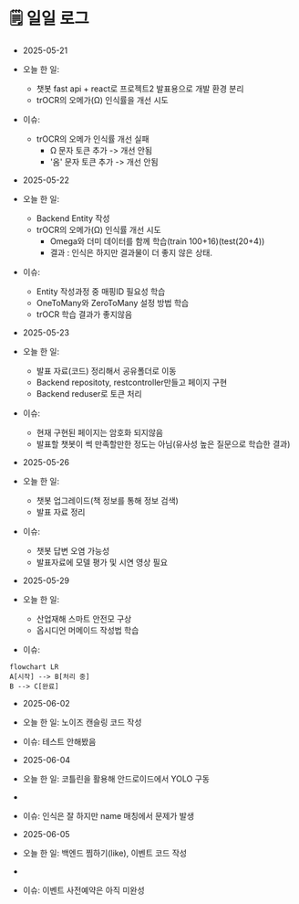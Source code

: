 # 🗒️ 일일 로그

- 2025-05-21
- 오늘 한 일:
	- 챗봇 fast api + react로 프로젝트2 발표용으로 개발 환경 분리
	- trOCR의 오메가(Ω) 인식률을 개선 시도 
- 이슈:
	- trOCR의 오메가 인식률 개선 실패
		- Ω 문자 토큰 추가 -> 개선 안됨
		- '옴' 문자 토큰 추가 -> 개선 안됨 
- 2025-05-22
- 오늘 한 일:
	- Backend Entity 작성
	- trOCR의 오메가(Ω) 인식률 개선 시도
		- Omega와 더미 데이터를 함께 학습(train 100+16)(test(20+4))
		- 결과 : 인식은 하지만 결과물이 더 좋지 않은 상태.
- 이슈:
	- Entity 작성과정 중 매핑ID 필요성 학습
	- OneToMany와 ZeroToMany 설정 방법 학습
	- trOCR 학습 결과가 좋지않음

- 2025-05-23
- 오늘 한 일:
	- 발표 자료(코드) 정리해서 공유폴더로 이동
	- Backend repositoty, restcontroller만들고 페이지 구현
	- Backend reduser로 토큰 처리
- 이슈:
	- 현재 구현된 페이지는 암호화 되지않음
	- 발표할 챗봇이 썩 만족할만한 정도는 아님(유사성 높은 질문으로 학습한 결과)

- 2025-05-26
- 오늘 한 일:
	- 챗봇 업그레이드(책 정보를 통해 정보 검색)
	- 발표 자료 정리
- 이슈:
	- 챗봇 답변 오염 가능성
	- 발표자료에 모델 평가 및 시연 영상 필요


- 2025-05-29
- 오늘 한 일:
	- 산업재해 스마트 안전모 구상
	- 옵시디언 머메이드 작성법 학습
- 이슈:



```mermaid
flowchart LR
A[시작] --> B[처리 중]
B --> C[완료]
```

- 2025-06-02
- 오늘 한 일:
		노이즈 캔슬링 코드 작성 
- 이슈: 테스트 안해봤음


- 2025-06-04
- 오늘 한 일:
		코틀린을 활용해 안드로이드에서 YOLO 구동
- 
- 이슈: 인식은 잘 하지만 name 매칭에서 문제가 발생



- 2025-06-05
- 오늘 한 일:
		백엔드 찜하기(like), 이벤트 코드 작성
- 
- 이슈:  이벤트 사전예약은 아직 미완성
